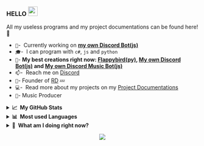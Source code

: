 ### HELLO <a href="https://yungbeatz-carrd.co"><img src="https://media.giphy.com/media/hvRJCLFzcasrR4ia7z/giphy.gif" width="25px"></a>
All my useless programs and my project documentations can be found here! :rofl:

- `🏢`- &nbsp;Currently working on **[my own Discord Bot(js)](https://github.com/yungbeatz/Personal-Discord-Bot)**
- `🎓`- &nbsp;I can program with `c#`, `js` and `python`
- `👻`- **My best creations right now: [Flappybird(py)](https://github.com/yungbeatz/flappybird), [My own Discord Bot(js)](https://github.com/yungbeatz/Personal-Discord-Bot) and [My own Discord Music Bot(js)](https://github.com/yungbeatz/Music-Bot)**
- `📫`- &nbsp;Reach me on [Discord](https://discord.com/users/605760781664911380) 
- `👑`- Founder of [RD](https://relaxed-downtown.com) 💤
- `💻`- &nbsp;Read more about my projects on my [Project Documentations](https://github.com/yungbeatz/My-Portfolios)
- `🎵`- Music Producer



<details>
  <summary><b>📈&nbsp;&nbsp;My GitHub Stats</b></summary>
  <br/>
  <p align="center"><br>
  <a href="https://github.com/yungbeatz">
    <img src="https://github-readme-stats.vercel.app/api?username=yungbeatz&show_icons=true&theme=dark"/>
     </a>
</details>
<details>
  <summary><b>📊&nbsp;&nbsp;Most used Languages</b></summary>
  <br/>
  <p align="center"><br>
 <p align="center"><br>
  <a href="https://github.com/yungbeatz">
    <img src="https://github-readme-stats.vercel.app/api/top-langs/?username=yungbeatz&theme=dark"/>
     </a>
  </p>
</details>
<details>
  <summary><b>👀&nbsp;&nbsp;What am I doing right now?</b></summary>
  <br/>
  <p align="center"><br>
 <p align="center"><br>
  <a href="https://discord.com/users/605760781664911380">
    <img src="https://lanyard-profile-readme.vercel.app/api/605760781664911380"/>
     </a>
  </p>
</details>
<p align="center">
  <img src="https://capsule-render.vercel.app/api?type=waving&color=gradient&height=60&section=footer"/>
</p>









 










